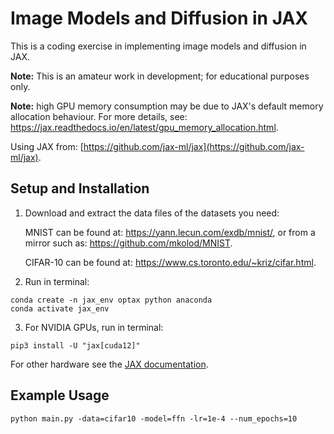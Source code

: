 # Image Models and Diffusion in JAX

This is a coding exercise in implementing image models and diffusion in JAX.

**Note:** This is an amateur work in development; for educational purposes only.

**Note:** high GPU memory consumption may be due to JAX's default memory allocation behaviour. For more details, see: https://jax.readthedocs.io/en/latest/gpu_memory_allocation.html.

Using JAX from: [https://github.com/jax-ml/jax](https://github.com/jax-ml/jax).


## Setup and Installation

1. Download and extract the data files of the datasets you need:

    MNIST can be found at: https://yann.lecun.com/exdb/mnist/, or from a mirror such as:
https://github.com/mkolod/MNIST.

    CIFAR-10 can be found at: https://www.cs.toronto.edu/~kriz/cifar.html.


2. Run in terminal:

```
conda create -n jax_env optax python anaconda
conda activate jax_env
```

3. For NVIDIA GPUs, run in terminal:

```
pip3 install -U "jax[cuda12]"
```

For other hardware see the [JAX documentation](https://github.com/jax-ml/jax).

## Example Usage

```
python main.py -data=cifar10 -model=ffn -lr=1e-4 --num_epochs=10
```

